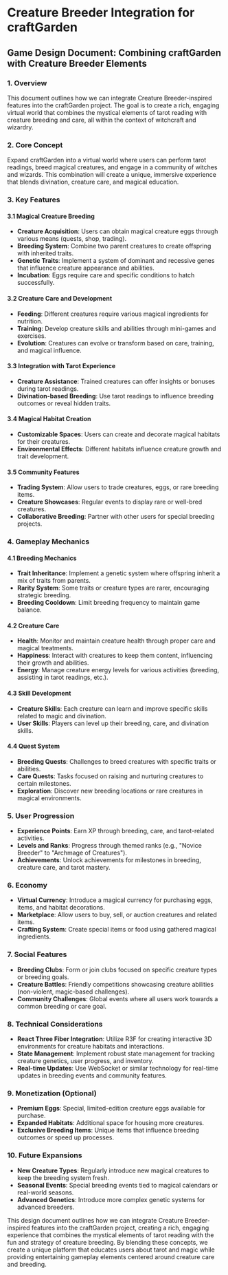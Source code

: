 # Creature Breeder Integration for craftGarden

## Game Design Document: Combining craftGarden with Creature Breeder Elements

### 1. Overview

This document outlines how we can integrate Creature Breeder-inspired features into the craftGarden project. The goal is to create a rich, engaging virtual world that combines the mystical elements of tarot reading with creature breeding and care, all within the context of witchcraft and wizardry.

### 2. Core Concept

Expand craftGarden into a virtual world where users can perform tarot readings, breed magical creatures, and engage in a community of witches and wizards. This combination will create a unique, immersive experience that blends divination, creature care, and magical education.

### 3. Key Features

#### 3.1 Magical Creature Breeding

- **Creature Acquisition**: Users can obtain magical creature eggs through various means (quests, shop, trading).
- **Breeding System**: Combine two parent creatures to create offspring with inherited traits.
- **Genetic Traits**: Implement a system of dominant and recessive genes that influence creature appearance and abilities.
- **Incubation**: Eggs require care and specific conditions to hatch successfully.

#### 3.2 Creature Care and Development

- **Feeding**: Different creatures require various magical ingredients for nutrition.
- **Training**: Develop creature skills and abilities through mini-games and exercises.
- **Evolution**: Creatures can evolve or transform based on care, training, and magical influence.

#### 3.3 Integration with Tarot Experience

- **Creature Assistance**: Trained creatures can offer insights or bonuses during tarot readings.
- **Divination-based Breeding**: Use tarot readings to influence breeding outcomes or reveal hidden traits.

#### 3.4 Magical Habitat Creation

- **Customizable Spaces**: Users can create and decorate magical habitats for their creatures.
- **Environmental Effects**: Different habitats influence creature growth and trait development.

#### 3.5 Community Features

- **Trading System**: Allow users to trade creatures, eggs, or rare breeding items.
- **Creature Showcases**: Regular events to display rare or well-bred creatures.
- **Collaborative Breeding**: Partner with other users for special breeding projects.

### 4. Gameplay Mechanics

#### 4.1 Breeding Mechanics

- **Trait Inheritance**: Implement a genetic system where offspring inherit a mix of traits from parents.
- **Rarity System**: Some traits or creature types are rarer, encouraging strategic breeding.
- **Breeding Cooldown**: Limit breeding frequency to maintain game balance.

#### 4.2 Creature Care

- **Health**: Monitor and maintain creature health through proper care and magical treatments.
- **Happiness**: Interact with creatures to keep them content, influencing their growth and abilities.
- **Energy**: Manage creature energy levels for various activities (breeding, assisting in tarot readings, etc.).

#### 4.3 Skill Development

- **Creature Skills**: Each creature can learn and improve specific skills related to magic and divination.
- **User Skills**: Players can level up their breeding, care, and divination skills.

#### 4.4 Quest System

- **Breeding Quests**: Challenges to breed creatures with specific traits or abilities.
- **Care Quests**: Tasks focused on raising and nurturing creatures to certain milestones.
- **Exploration**: Discover new breeding locations or rare creatures in magical environments.

### 5. User Progression

- **Experience Points**: Earn XP through breeding, care, and tarot-related activities.
- **Levels and Ranks**: Progress through themed ranks (e.g., "Novice Breeder" to "Archmage of Creatures").
- **Achievements**: Unlock achievements for milestones in breeding, creature care, and tarot mastery.

### 6. Economy

- **Virtual Currency**: Introduce a magical currency for purchasing eggs, items, and habitat decorations.
- **Marketplace**: Allow users to buy, sell, or auction creatures and related items.
- **Crafting System**: Create special items or food using gathered magical ingredients.

### 7. Social Features

- **Breeding Clubs**: Form or join clubs focused on specific creature types or breeding goals.
- **Creature Battles**: Friendly competitions showcasing creature abilities (non-violent, magic-based challenges).
- **Community Challenges**: Global events where all users work towards a common breeding or care goal.

### 8. Technical Considerations

- **React Three Fiber Integration**: Utilize R3F for creating interactive 3D environments for creature habitats and interactions.
- **State Management**: Implement robust state management for tracking creature genetics, user progress, and inventory.
- **Real-time Updates**: Use WebSocket or similar technology for real-time updates in breeding events and community features.

### 9. Monetization (Optional)

- **Premium Eggs**: Special, limited-edition creature eggs available for purchase.
- **Expanded Habitats**: Additional space for housing more creatures.
- **Exclusive Breeding Items**: Unique items that influence breeding outcomes or speed up processes.

### 10. Future Expansions

- **New Creature Types**: Regularly introduce new magical creatures to keep the breeding system fresh.
- **Seasonal Events**: Special breeding events tied to magical calendars or real-world seasons.
- **Advanced Genetics**: Introduce more complex genetic systems for advanced breeders.

This design document outlines how we can integrate Creature Breeder-inspired features into the craftGarden project, creating a rich, engaging experience that combines the mystical elements of tarot reading with the fun and strategy of creature breeding. By blending these concepts, we create a unique platform that educates users about tarot and magic while providing entertaining gameplay elements centered around creature care and breeding.